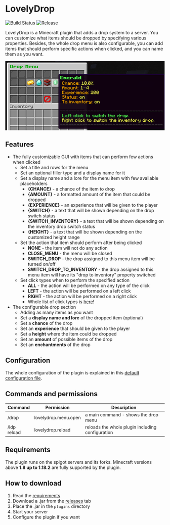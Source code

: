 # LovelyDrop
[![Build Status](https://img.shields.io/github/workflow/status/zrdzn/LovelyDrop/LovelyDrop%20Build)](https://github.com/zrdzn/LovelyDrop/actions/workflows/build.yml)
[![Release](https://img.shields.io/github/v/release/zrdzn/LovelyDrop?color=44CC44)](https://github.com/zrdzn/LovelyDrop/releases/latest)

LovelyDrop is a Minecraft plugin that adds a drop system to a server. You can customize what items should be dropped by specifying various properties. Besides, the whole drop menu is also configurable, you can add items that should perform specific actions when clicked, and you can name them as you want.

![](img/menu-preview.png)
## Features
- The fully customizable GUI with items that can perform few actions when clicked
  - Set a title and rows for the menu
  - Set an optional filler type and a display name for it
  - Set a display name and a lore for the menu item with few available placeholders
    - **{CHANCE}** - a chance of the item to drop
    - **{AMOUNT}** - a formatted amount of the item that could be dropped
    - **{EXPERIENCE}** - an experience that will be given to the player
    - **{SWITCH}** - a text that will be shown depending on the drop switch status
    - **{SWITCH_INVENTORY}** - a text that will be shown depending on the inventory drop switch status
    - **{HEIGHT}** - a text that will be shown depending on the customized height range
  - Set the action that item should perform after being clicked
    - **NONE** - the item will not do any action
    - **CLOSE_MENU** - the menu will be closed
    - **SWITCH_DROP** - the drop assigned to this menu item will be turned on/off
    - **SWITCH_DROP_TO_INVENTORY** - the drop assigned to this menu item will have its "drop to inventory" property switched
  - Set click types when to perform the specified action
    - **ALL** - the action will be performed on any type of the click
    - **LEFT** - the action will be performed on a left click
    - **RIGHT** - the action will be performed on a right click
    - Whole list of click types is [here](https://hub.spigotmc.org/javadocs/bukkit/org/bukkit/event/inventory/ClickType.html)!
- The configurable drop section
  - Adding as many items as you want
  - Set a **display name and lore** of the dropped item (optional)
  - Set a **chance** of the drop
  - Set an **experience** that should be given to the player
  - Set a **height** where the item could be dropped
  - Set an **amount** of possible items of the drop
  - Set an **enchantments** of the drop
## Configuration
The whole configuration of the plugin is explained in this
[default configuration file](https://github.com/zrdzn/LovelyDrop/blob/master/plugin/src/main/resources/config.yml).
## Commands and permissions
| Command | Permission | Description                                                                                 |
| ----------------|---------------|----------------------------------------------------------------------------------|
| /drop | lovelydrop.menu.open | a main command - shows the drop menu                                                  |
| /ldp reload | lovelydrop.reload | reloads the whole plugin including configuration                                 |

## Requirements
The plugin runs on the spigot servers and its forks. Minecraft versions above **1.8 up to 1.18.2** are fully supported by the plugin.

## How to download
1. Read the [requirements](#requirements)
2. Download a .jar from the [releases](https://github.com/zrdzn/LovelyDrop/releases) tab
3. Place the .jar in the `plugins` directory
4. Start your server
5. Configure the plugin if you want
